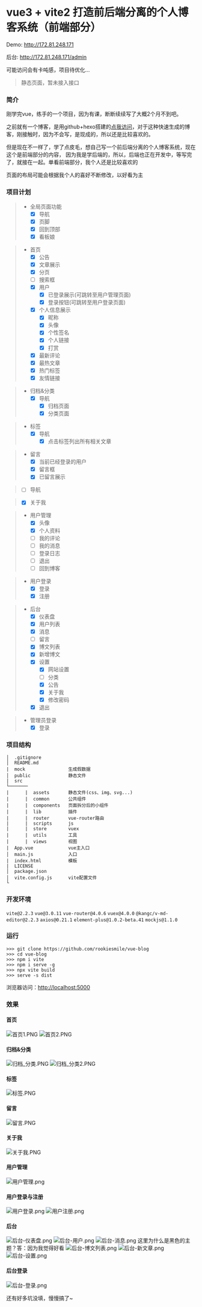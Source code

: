 # vue3 + vite2 打造前后端分离的个人博客系统（前端部分）

Demo: http://172.81.248.171

后台: http://172.81.248.171/admin

可能访问会有卡吨感，项目待优化...

> 静态页面，暂未接入接口

### 简介
刚学完vue，练手的一个项目，因为有课，断断续续写了大概2个月不到吧。

之前就有一个博客，是用github+hexo搭建的[点我访问](https://liuyangxiong.cn)，对于这种快速生成的博客，刚接触时，因为不会写，是现成的，所以还是比较喜欢的。

但是现在不一样了，学了点皮毛，想自己写一个前后端分离的个人博客系统，现在这个是前端部分的内容，
因为我是学后端的，所以，后端也正在开发中，等写完了，就接在一起。单看前端部分，我个人还是比较喜欢的

页面的布局可能会根据我个人的喜好不断修改，以好看为主


### 项目计划
> - 全局页面功能
>    - [x] 导航 
>    - [x] 页脚
>    - [x] 回到顶部
>    - [x] 看板娘
    

> - 首页 
>   - [x] 公告
>   - [x] 文章展示
>   - [x] 分页
>   - [ ] 搜索框
>   - [x] 用户
>     - [x] 已登录展示(可跳转至用户管理页面)
>     - [x] 登录按钮(可跳转至用户登录页面)
>   - [x] 个人信息展示
>     - [x] 昵称
>     - [x] 头像
>     - [x] 个性签名
>     - [x] 个人链接
>     - [x] 打赏
>   - [x] 最新评论
>   - [x] 最热文章
>   - [x] 热门标签
>   - [x] 友情链接
    
> - 归档&分类
>    - [x] 导航
>        - [x] 归档页面
>        - [x] 分类页面
    
> - 标签
>    - [x] 导航
>        - [x] 点击标签列出所有相关文章
    
> - 留言
>    - [x] 当前已经登录的用户
>    - [x] 留言框
>    - [x] 已留言展示
    
> - [ ] 导航

> - [x] 关于我

> - 用户管理
>    - [x] 头像
>    - [x] 个人资料
>    - [ ] 我的评论
>    - [ ] 我的消息
>    - [ ] 登录日志
>    - [ ] 退出
>    - [ ] 回到博客

> - 用户登录
>   - [x] 登录
>   - [x] 注册

> - 后台
>    - [x] 仪表盘
>    - [x] 用户列表
>    - [x] 消息
>    - [ ] 留言
>    - [x] 博文列表
>    - [x] 新增博文
>    - [x] 设置
>        - [x] 网站设置
>        - [ ] 分类
>        - [x] 公告
>        - [x] 关于我
>        - [x] 修改密码
>    - [x] 退出

> - 管理员登录
>   - [x] 登录

### 项目结构

```text
│  .gitignore
│  README.md     
|  mock                生成假数据
│  public              静态文件
|  src                 
└───────
|      |  assets       静态文件(css、img、svg...)
|      |  common       公共组件
|      |  components   页面拆分后的小组件
|      |  lib          插件
|      |  router       vue-router路由
|      |  scripts      js
|      |  store        vuex
|      |  utils        工具
|      |  views        视图
|  App.vue             vue主入口
│  main.js             入口
|  index.html          模板
|  LICENSE             
│  package.json        
│  vite.config.js      vite配置文件
└
```

### 开发环境

`vite@2.2.3`
`vue@3.0.11`
`vue-router@4.0.6`
`vuex@4.0.0`
`@kangc/v-md-editor@2.2.3`
`axios@0.21.1`
`element-plus@1.0.2-beta.41`
`mockjs@1.1.0`

### 运行

``` shell
>>> git clone https://github.com/rookiesmile/vue-blog
>>> cd vue-blog
>>> npm i vite
>>> npm i serve -g
>>> npx vite build
>>> serve -s dist
```

浏览器访问：[http://localhost:5000](http://localhost:5000)

### 效果

#### 首页
![首页1.PNG](https://i.loli.net/2021/05/03/GHSoYLivaxmsT4Q.png)
![首页2.PNG](https://i.loli.net/2021/05/03/OZB7FTgo2ynK9Ja.png)

#### 归档&分类
![归档_分类.PNG](https://i.loli.net/2021/05/03/HQxXoKrdGPk5DhZ.png)
![归档_分类2.PNG](https://i.loli.net/2021/05/03/JskzXHMYZNIc5eo.png)

#### 标签
![标签.PNG](https://i.loli.net/2021/05/03/SrzUcwaCoYdk4y5.png)

#### 留言
![留言.PNG](https://i.loli.net/2021/05/03/wXF93eA4tC7G6hL.png)

#### 关于我
![关于我.PNG](https://i.loli.net/2021/05/03/yY2bvxc8NXeznqE.png)

#### 用户管理
![用户管理.png](https://i.loli.net/2021/05/03/sfZozaKJ1qTUmGx.png)

#### 用户登录与注册
![用户登录.png](https://i.loli.net/2021/05/03/CJp1mEdnrDSvtj5.png)
![用户注册.png](https://i.loli.net/2021/05/03/bw563AUE9xLvRu8.png)

#### 后台
![后台-仪表盘.png](https://i.loli.net/2021/05/03/bczpYMLhdnoCr5K.png)
![后台-用户.png](https://i.loli.net/2021/05/03/fxLdGKmVAQtnCbX.png)
![后台-消息.png](https://i.loli.net/2021/05/03/4uoAhSbl8XsIECH.png)
这里为什么是黑色的主题？答：因为我觉得好看
![后台-博文列表.png](https://i.loli.net/2021/05/03/bRMxqWZQC7kF6dj.png)
![后台-新文章.png](https://i.loli.net/2021/05/03/9MbEAiXZpmHGKe7.png)
![后台-设置.png](https://i.loli.net/2021/05/03/HXdBloaIWcQ9mP2.png)

#### 后台登录
![后台-登录.png](https://i.loli.net/2021/05/03/gaTKtO9h4Dyfx1G.png)

还有好多坑没填，慢慢搞了~